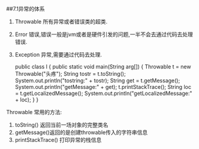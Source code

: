 ##7.1异常的体系  

1. Throwable 所有异常或者错误类的超类.  
2. Error     错误,错误一般是jvm或者是硬件引发的问题,一半不会去通过代码去处理错误.  
3. Exception 异常,需要通过代码去处理.  


    public class l {
        public static void main(String arg[]) {
            Throwable t = new Throwable("头疼");
            String tostr = t.toString();
            System.out.println("tostring:" + tostr);
            String get = t.getMessage();
            System.out.println("getMessage:" + get);
            t.printStackTrace();
            String loc = t.getLocalizedMessage();
            System.out.println("getLocalizedMessage:" + loc);
        }
    }


Throwable 常用的方法:  
1. toString() 返回当前一场对象的完整类名  
2. getMessage()返回的是创建throwable传入的字符串信息  
3. printStackTrace() 打印异常的栈信息  


